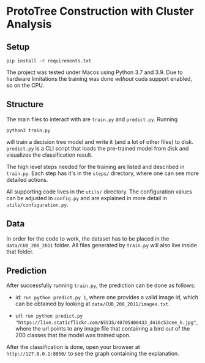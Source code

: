 # ProtoTree Construction with Cluster Analysis

## Setup

`pip install -r requirements.txt`

The project was tested under Macos using Python 3.7 and 3.9. Due to hardware 
limitations the training was done _without_ cuda support enabled, so on the CPU.

## Structure

The main files to interact with are `train.py` and `predict.py`. Running 

```shell
python3 train.py
```

will train a decision tree model and write it (and a lot of other files) to 
disk. `predict.py` is a CLI script that loads the pre-trained model from disk 
and visualizes the classification result.

The high level steps needed for the training are listed and described in 
`train.py`. Each step has it's in the `steps/` directory, where one can see more 
detailed actions.

All supporting code lives in the `utils/` directory. The configuration values 
can be adjusted in `config.py` and are explained in more detail in 
`utils/configuration.py`.

## Data

In order for the code to work, the dataset has to be placed in the 
`data/CUB_200_2011` folder. All files generated by `train.py` will also live 
inside that folder. 

## Prediction

After successfully running `train.py`, the prediction can be done as follows:

- id: `run python predict.py 1`, where one provides a valid image id, which can 
  be obtained by looking at `data/CUB_200_2011/images.txt`.

- url: `run python predict.py "https://live.staticflickr.com/65535/40705400433_d416c53cee_k.jpg"`, where the
  url points to any image file that containing a bird out of the 200 classes 
  that the model was trained upon. 

After the classification is done, open your browser at `http://127.0.0.1:8050/` 
to see the graph containing the explanation.
